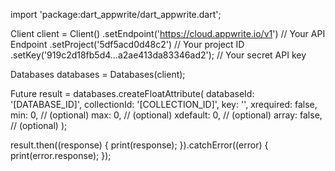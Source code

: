 import 'package:dart_appwrite/dart_appwrite.dart';

Client client = Client()
  .setEndpoint('https://cloud.appwrite.io/v1') // Your API Endpoint
  .setProject('5df5acd0d48c2') // Your project ID
  .setKey('919c2d18fb5d4...a2ae413da83346ad2'); // Your secret API key

Databases databases = Databases(client);

Future result = databases.createFloatAttribute(
  databaseId: '[DATABASE_ID]',
  collectionId: '[COLLECTION_ID]',
  key: '',
  xrequired: false,
  min: 0, // (optional)
  max: 0, // (optional)
  xdefault: 0, // (optional)
  array: false, // (optional)
);

result.then((response) {
  print(response);
}).catchError((error) {
  print(error.response);
});
